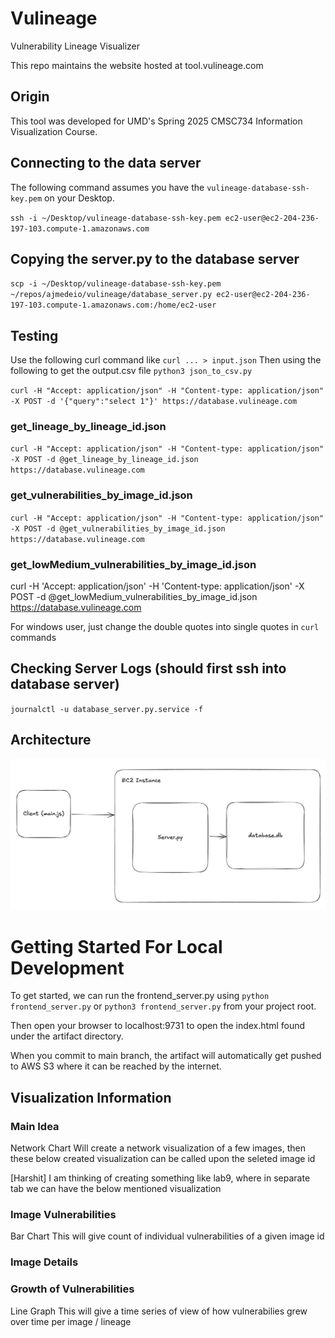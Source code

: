 # Vulineage
Vulnerability Lineage Visualizer

This repo maintains the website hosted at tool.vulineage.com

## Origin
This tool was developed for UMD's Spring 2025 CMSC734 Information Visualization Course.

## Connecting to the data server
The following command assumes you have the `vulineage-database-ssh-key.pem` on your Desktop.

`ssh -i ~/Desktop/vulineage-database-ssh-key.pem ec2-user@ec2-204-236-197-103.compute-1.amazonaws.com`

## Copying the server.py to the database server
`scp -i ~/Desktop/vulineage-database-ssh-key.pem ~/repos/ajmedeio/vulineage/database_server.py ec2-user@ec2-204-236-197-103.compute-1.amazonaws.com:/home/ec2-user`

## Testing

Use the following curl command like `curl ... > input.json`
Then using the following to get the output.csv file
`python3 json_to_csv.py`

`curl -H "Accept: application/json" -H "Content-type: application/json" -X POST -d '{"query":"select 1"}' https://database.vulineage.com`

### get_lineage_by_lineage_id.json
`curl -H "Accept: application/json" -H "Content-type: application/json" -X POST -d @get_lineage_by_lineage_id.json https://database.vulineage.com`

### get_vulnerabilities_by_image_id.json
`curl -H "Accept: application/json" -H "Content-type: application/json" -X POST -d @get_vulnerabilities_by_image_id.json https://database.vulineage.com`

### get_lowMedium_vulnerabilities_by_image_id.json
curl -H 'Accept: application/json' -H 'Content-type: application/json' -X POST -d @get_lowMedium_vulnerabilities_by_image_id.json https://database.vulineage.com

For windows user, just change the double quotes into single quotes in `curl` commands

## Checking Server Logs (should first ssh into database server)
`journalctl -u database_server.py.service -f`

## Architecture
![Architecture diagram](docs/image.png)

# Getting Started For Local Development
To get started, we can run the frontend_server.py using `python frontend_server.py` or `python3 frontend_server.py` from your project root.

Then open your browser to localhost:9731 to open the index.html found under the artifact directory.

When you commit to main branch, the artifact will automatically get pushed to AWS S3 where it can be reached by the internet.

## Visualization Information

### Main Idea
Network Chart
Will create a network visualization of a few images, then these below created visualization can be called upon the seleted image id

[Harshit] I am thinking of creating something like lab9, where in separate tab we can have the below mentioned visualization

### Image Vulnerabilities
Bar Chart
This will give count of individual vulnerabilities of a given image id

### Image Details

### Growth of Vulnerabilities
Line Graph
This will give a time series of view of how vulnerabilies grew over time per image / lineage

